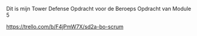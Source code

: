 Dit is mijn Tower Defense Opdracht voor de Beroeps Opdracht van Module 5





https://trello.com/b/F4jPmW7X/sd2a-bo-scrum
